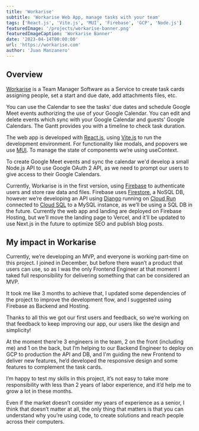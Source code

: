 ```yaml
---
title: 'Workarise'
subtitle: 'Workarise Web App, manage tasks with your team'
tags: ['React.js', 'Vite.js', 'MUI', 'Firebase', 'GCP', 'Node.js']
featuredImage: '/projects/workarise-banner.png'
featuredImageCaption: 'Workarise Banner'
date: '2023-04-14T00:00:00'
url: 'https://workarise.com'
author: 'Juan Manzanero'
---
```


## Overview

[Workarise](http://workarise.com) is a Team Manager Software as a Service to create task cards assigning people, set a start and due date, add attachments files, etc.

You can use the Calendar to see the tasks' due dates and schedule Google Meet events authorizing the use of your Google Calendar. You can edit and delete events which sync with your Google Calendar and guests' Google Calendars. The Gantt provides you with a timeline to check task duration.

The web app is developed with [React.js](https://react.dev/), using [Vite.js](https://vitejs.dev/) to run the development environment. For functionality like modals, and popovers we use [MUI](https://mui.com/). To manage the state of components we’re using useContext.

To create Google Meet events and sync the calendar we'd develop a small Node.js API to use Google OAuth 2 API, as we need to prompt our users to give access to their Google Calendars.

Currently, Workarise is in the first version, using [Firebase](https://firebase.google.com/) to authenticate users and store raw data and files. Firebase uses [Firestore](https://firebase.google.com/docs/firestore), a NoSQL DB, however we’re developing an API using [Django](https://www.djangoproject.com/) running on [Cloud Run](https://cloud.google.com/run) connected to [Cloud SQL](https://cloud.google.com/sql) to a MySQL instance, as we’ll be using a SQL DB in the future. Currently the web app and landing are deployed on Firebase Hosting, but we’ll move the landing page to Vercel, and it’ll be updated to use Next.js in the future to optimize SEO and publish blog posts.

## My impact in Workarise

Currently, we’re developing an MVP, and everyone is working part-time on this project. I joined in December, but before there wasn’t a product that users can use, so as I was the only Frontend Engineer at that moment I taked full responsibility for delivering something that can be considered an MVP.

It took me like 3 months to achieve that, I updated some dependencies of the project to improve the development flow, and I suggested using Firebase as Backend and Hosting.

Thanks to all this we got our first users and feedback, so we’re working on that feedback to keep improving our app, our users like the design and simplicity!

At the moment there’re 3 engineers in the team, 2 on the front (including me) and 1 on the back, but I’m helping to our Backend Engineer to deploy on GCP to production the API and DB, and I'm guiding the new Frontend to deliver new features, he’d developed the responsive design and some features to complement the task cards.

I’m happy to test my skills in this project, it’s not easy to take more responsibility with less than 2 years of labor experience, and it’d help me to grow a lot in these months.

Even if the market doesn’t consider my years of experience as a senior, I think that doesn’t matter at all, the only thing that matters is that you can understand why you’re using code, to create solutions and reach people across their computers.
